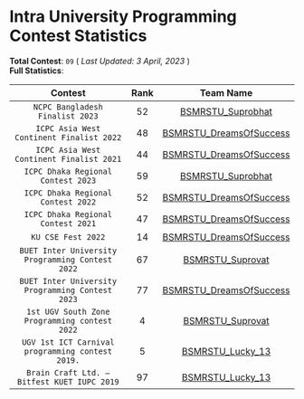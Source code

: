 # Intra University Programming Contest Statistics 

**Total Contest**: `09`  ( *Last Updated: 3 April, 2023* ) <br>
**Full Statistics**:

| Contest         | Rank  | Team Name         |
|:----------------:|:-----------------------:|:----------------:|
|`NCPC Bangladesh Finalist 2023`|52|[BSMRSTU_Suprobhat]()|
|`ICPC Asia West Continent Finalist 2022`|48|[BSMRSTU_DreamsOfSuccess](https://icpc.codedrills.io/contests/icpc-asia-west-continent-final-contest-2022/scoreboard)|
|`ICPC Asia West Continent Finalist 2021`|44|[BSMRSTU_DreamsOfSuccess](https://icpc.codedrills.io/contests/icpc-asia-west-continent-finals-2021/scoreboard)|
|`ICPC Dhaka Regional Contest 2023`|59|[BSMRSTU_Suprobhat](https://bapsoj.org/contests/icpc-dhaka-regional-site-2023/standings)|
|`ICPC Dhaka Regional Contest 2022`|52|[BSMRSTU_DreamsOfSuccess](https://algo.codemarshal.org/contests/dhaka-22/standings)|
|`ICPC Dhaka Regional Contest 2021`|47|[BSMRSTU_DreamsOfSuccess](https://algo.codemarshal.org/contests/dhaka-21-main/standings)|
|`KU CSE Fest 2022`|14|[BSMRSTU_DreamsOfSuccess]()|
|`BUET Inter University Programming Contest 2022`|67|[BSMRSTU_Suprovat](https://toph.co/c/buet-inter-university-2022/standings)|
|`BUET Inter University Programming Contest 2023`|77|[BSMRSTU_DreamsOfSuccess](https://toph.co/c/buet-inter-university-2023/standings)|
|`1st UGV South Zone Programming contest 2022`|4|[BSMRSTU_Suprovat]()|
|`UGV 1st ICT Carnival programming contest 2019.`|5|[BSMRSTU_Lucky_13]()|
|`Brain Craft Ltd. – Bitfest KUET IUPC 2019`|97|[BSMRSTU_Lucky_13](https://algo.codemarshal.org/contests/kuet-iupc-19/standings)|
